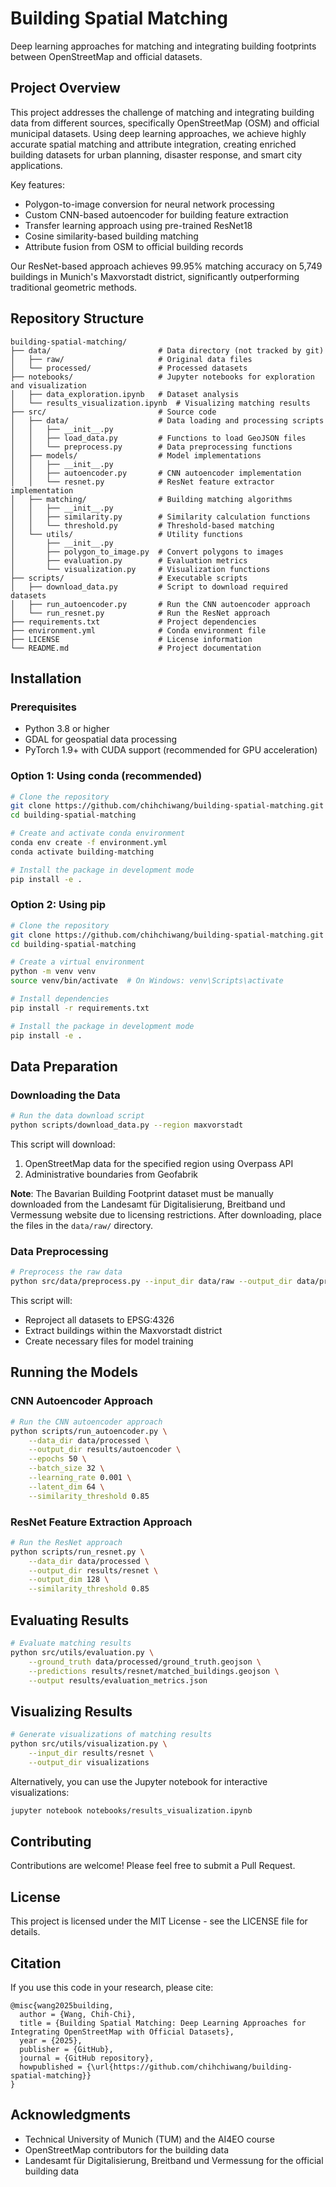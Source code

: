 # Building Spatial Matching

Deep learning approaches for matching and integrating building footprints between OpenStreetMap and official datasets.

## Project Overview

This project addresses the challenge of matching and integrating building data from different sources, specifically OpenStreetMap (OSM) and official municipal datasets. Using deep learning approaches, we achieve highly accurate spatial matching and attribute integration, creating enriched building datasets for urban planning, disaster response, and smart city applications.

Key features:
- Polygon-to-image conversion for neural network processing
- Custom CNN-based autoencoder for building feature extraction
- Transfer learning approach using pre-trained ResNet18
- Cosine similarity-based building matching
- Attribute fusion from OSM to official building records

Our ResNet-based approach achieves 99.95% matching accuracy on 5,749 buildings in Munich's Maxvorstadt district, significantly outperforming traditional geometric methods.

## Repository Structure

```
building-spatial-matching/
├── data/                        # Data directory (not tracked by git)
│   ├── raw/                     # Original data files
│   └── processed/               # Processed datasets
├── notebooks/                   # Jupyter notebooks for exploration and visualization
│   ├── data_exploration.ipynb   # Dataset analysis
│   └── results_visualization.ipynb  # Visualizing matching results
├── src/                         # Source code
│   ├── data/                    # Data loading and processing scripts
│   │   ├── __init__.py
│   │   ├── load_data.py         # Functions to load GeoJSON files
│   │   └── preprocess.py        # Data preprocessing functions
│   ├── models/                  # Model implementations
│   │   ├── __init__.py
│   │   ├── autoencoder.py       # CNN autoencoder implementation
│   │   └── resnet.py            # ResNet feature extractor implementation
│   ├── matching/                # Building matching algorithms
│   │   ├── __init__.py
│   │   ├── similarity.py        # Similarity calculation functions
│   │   └── threshold.py         # Threshold-based matching
│   └── utils/                   # Utility functions
│       ├── __init__.py
│       ├── polygon_to_image.py  # Convert polygons to images
│       ├── evaluation.py        # Evaluation metrics
│       └── visualization.py     # Visualization functions
├── scripts/                     # Executable scripts
│   ├── download_data.py         # Script to download required datasets
│   ├── run_autoencoder.py       # Run the CNN autoencoder approach
│   └── run_resnet.py            # Run the ResNet approach
├── requirements.txt             # Project dependencies
├── environment.yml              # Conda environment file
├── LICENSE                      # License information
└── README.md                    # Project documentation
```

## Installation

### Prerequisites

- Python 3.8 or higher
- GDAL for geospatial data processing
- PyTorch 1.9+ with CUDA support (recommended for GPU acceleration)

### Option 1: Using conda (recommended)

```bash
# Clone the repository
git clone https://github.com/chihchiwang/building-spatial-matching.git
cd building-spatial-matching

# Create and activate conda environment
conda env create -f environment.yml
conda activate building-matching

# Install the package in development mode
pip install -e .
```

### Option 2: Using pip

```bash
# Clone the repository
git clone https://github.com/chihchiwang/building-spatial-matching.git
cd building-spatial-matching

# Create a virtual environment
python -m venv venv
source venv/bin/activate  # On Windows: venv\Scripts\activate

# Install dependencies
pip install -r requirements.txt

# Install the package in development mode
pip install -e .
```

## Data Preparation

### Downloading the Data

```bash
# Run the data download script
python scripts/download_data.py --region maxvorstadt
```

This script will download:
1. OpenStreetMap data for the specified region using Overpass API
2. Administrative boundaries from Geofabrik

**Note**: The Bavarian Building Footprint dataset must be manually downloaded from the Landesamt für Digitalisierung, Breitband und Vermessung website due to licensing restrictions. After downloading, place the files in the `data/raw/` directory.

### Data Preprocessing

```bash
# Preprocess the raw data
python src/data/preprocess.py --input_dir data/raw --output_dir data/processed
```

This script will:
- Reproject all datasets to EPSG:4326
- Extract buildings within the Maxvorstadt district
- Create necessary files for model training

## Running the Models

### CNN Autoencoder Approach

```bash
# Run the CNN autoencoder approach
python scripts/run_autoencoder.py \
    --data_dir data/processed \
    --output_dir results/autoencoder \
    --epochs 50 \
    --batch_size 32 \
    --learning_rate 0.001 \
    --latent_dim 64 \
    --similarity_threshold 0.85
```

### ResNet Feature Extraction Approach

```bash
# Run the ResNet approach
python scripts/run_resnet.py \
    --data_dir data/processed \
    --output_dir results/resnet \
    --output_dim 128 \
    --similarity_threshold 0.85
```

## Evaluating Results

```bash
# Evaluate matching results
python src/utils/evaluation.py \
    --ground_truth data/processed/ground_truth.geojson \
    --predictions results/resnet/matched_buildings.geojson \
    --output results/evaluation_metrics.json
```

## Visualizing Results

```bash
# Generate visualizations of matching results
python src/utils/visualization.py \
    --input_dir results/resnet \
    --output_dir visualizations
```

Alternatively, you can use the Jupyter notebook for interactive visualizations:

```bash
jupyter notebook notebooks/results_visualization.ipynb
```

## Contributing

Contributions are welcome! Please feel free to submit a Pull Request.

## License

This project is licensed under the MIT License - see the LICENSE file for details.

## Citation

If you use this code in your research, please cite:

```
@misc{wang2025building,
  author = {Wang, Chih-Chi},
  title = {Building Spatial Matching: Deep Learning Approaches for Integrating OpenStreetMap with Official Datasets},
  year = {2025},
  publisher = {GitHub},
  journal = {GitHub repository},
  howpublished = {\url{https://github.com/chihchiwang/building-spatial-matching}}
}
```

## Acknowledgments

- Technical University of Munich (TUM) and the AI4EO course
- OpenStreetMap contributors for the building data
- Landesamt für Digitalisierung, Breitband und Vermessung for the official building data
